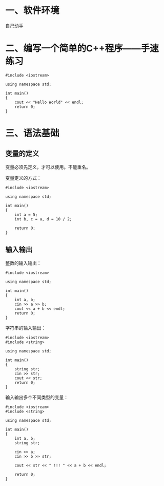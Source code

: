 # 一、软件环境
自己动手

# 二、编写一个简单的C++程序——手速练习
```
#include <iostream>

using namespace std;

int main()
{
    cout << "Hello World" << endl;
    return 0;
}
```

# 三、语法基础
## 变量的定义

变量必须先定义，才可以使用。不能重名。

变量定义的方式：
```
#include <iostream>

using namespace std;

int main()
{
    int a = 5;
    int b, c = a, d = 10 / 2;

    return 0;
}
```

## 输入输出
整数的输入输出：
```
#include <iostream>

using namespace std;

int main()
{
    int a, b;
    cin >> a >> b;
    cout << a + b << endl;
    return 0;
}
```
字符串的输入输出：
```
#include <iostream>
#include <string>

using namespace std;

int main()
{
    string str;
    cin >> str;
    cout << str;
    return 0;
}
```
输入输出多个不同类型的变量：
```
#include <iostream>
#include <string>

using namespace std;

int main()
{
    int a, b;
    string str;

    cin >> a;
    cin >> b >> str;

    cout << str << " !!! " << a + b << endl;

    return 0;
}
```
